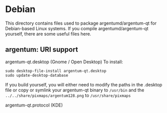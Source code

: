
Debian
====================
This directory contains files used to package argentumd/argentum-qt
for Debian-based Linux systems. If you compile argentumd/argentum-qt yourself, there are some useful files here.

## argentum: URI support ##


argentum-qt.desktop  (Gnome / Open Desktop)
To install:

	sudo desktop-file-install argentum-qt.desktop
	sudo update-desktop-database

If you build yourself, you will either need to modify the paths in
the .desktop file or copy or symlink your argentum-qt binary to `/usr/bin`
and the `../../share/pixmaps/argentum128.png` to `/usr/share/pixmaps`

argentum-qt.protocol (KDE)


